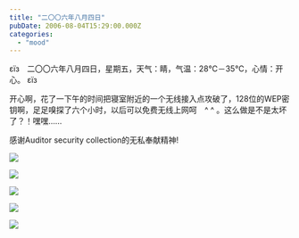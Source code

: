 ```yaml
---
title: "二〇〇六年八月四日"
pubDate: 2006-08-04T15:29:00.000Z
categories: 
  - "mood"
---
```


εїз　二〇〇六年八月四日，星期五，天气：睛，气温：28℃－35℃，心情：开心。 εїз

开心啊，花了一下午的时间把寝室附近的一个无线接入点攻破了，128位的WEP密钥啊，足足嗅探了六个小时，以后可以免费无线上网呵　^ ^ 。这么做是不是太坏了？！嘿嘿……

感谢Auditor security collection的无私奉献精神!

![](http://tkfiles.storage.msn.com/x1pxOYwqu4SjF5Qg1gUIBUpErE3PO_qgMk_BhxbtR_RFx5qy4ptydEQWmv5RWL-2GgLL8fX0n_7diTcPYKrGPyNxn_zJWzUtbUcIh8Eb6rbpvipFUyZMt1kOPmj-AWALZhm7fgsvt8ohMEps4o9g8f__falf84Wqpey)

![](http://tkfiles.storage.msn.com/x1pxOYwqu4SjF5Qg1gUIBUpErE3PO_qgMk_BhxbtR_RFx58SPVmW7n0RClGvAztD0YfffDDZisg--f7T20om_N1xg7QBhfbXEJPafI9M8lHr-XW78X1aSl6Hz7D0KSid879nbkYcdub9J7FCsWIUn0SFHmPHWsNa4Ed)

![](http://tkfiles.storage.msn.com/x1pxOYwqu4SjF5Qg1gUIBUpErE3PO_qgMk_BhxbtR_RFx7jiWFGdFmGmsbLkOtQS3QjIkTs69dUy4xXioCwgInaEHdvOYSGWSB8zK7sfrEcadKiQnkxatDP679VMgVxha0y6Ibjbs8Ubn7s97fOI3AvjAY-aBjKSm5u)

![](http://tkfiles.storage.msn.com/x1pxOYwqu4SjF5Qg1gUIBUpErE3PO_qgMk_BhxbtR_RFx7W1-07J2u1yHL3RbSnOd5ysqSHyow2h4Ih4qn35DFob_a12xJgS20ZBlTef1ELc0WO6_aubfIyfrd5RlLyiJ7uKSXt7SmPd7aQ9XTD7ru5rhlfE938umaa)

![](http://tkfiles.storage.msn.com/x1pxOYwqu4SjF5Qg1gUIBUpErE3PO_qgMk_BhxbtR_RFx4_NSxWi1HrFvXduGpUIY7gkHLBj5P69NLAztVGkxtWu_gBlWeutkF-KddE0Emoy9zFjUqPBVJJJI_qXWhKNdGy6IPn9ExPkX4GkRSG5RJJ43OUVaLexTPm)
